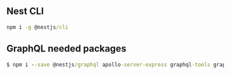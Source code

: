 ## Nest CLI
```cmd
npm i -g @nestjs/cli
```

## GraphQL needed packages
```cmd
$ npm i --save @nestjs/graphql apollo-server-express graphql-tools graphql @nestjs/mongoose mongoose type-graphql
```